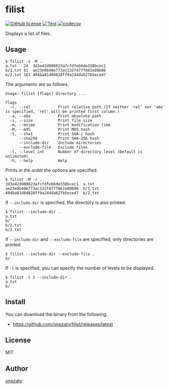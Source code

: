 # filist

[![GitHub license](https://img.shields.io/github/license/onozaty/filist)](https://github.com/onozaty/filist/blob/main/LICENSE)
[![Test](https://github.com/onozaty/filist/actions/workflows/test.yaml/badge.svg)](https://github.com/onozaty/filist/actions/workflows/test.yaml)
[![codecov](https://codecov.io/gh/onozaty/filist/branch/main/graph/badge.svg?token=P7TKQCKYD5)](https://codecov.io/gh/onozaty/filist)

Displays a list of files.

## Usage

```
$ filist -s -M .
a.txt   24  3d3a42d900823afcfdfeb6de338bcec1
b/1.txt 81  ae23e0b40e773ac132f477f661e89b86
b/2.txt 163 494ba81d0d828ff9a244da627b5ece47
```

The arguments are as follows.

```
Usage: filist [flags] directory ...

Flags
  -r, --rel            Print relative path (If neither 'rel' nor 'abs' is specified, 'rel' will be printed first column.)
  -a, --abs            Print absolute path
  -s, --size           Print file size
  -m, --mtime          Print modification time
  -M, --md5            Print MD5 hash
  -S, --sha1           Print SHA-1 hash
      --sha256         Print SHA-256 hash
      --include-dir    Include directories
      --exclude-file   Exclude files
  -l, --level int      Number of directory level (Default is unlimited)
  -h, --help           Help
```

Prints in the order the options are specified.

```
$ filist -M -r .
3d3a42d900823afcfdfeb6de338bcec1  a.txt
ae23e0b40e773ac132f477f661e89b86  b/1.txt
494ba81d0d828ff9a244da627b5ece47  b/2.txt
```

If `--include-dir` is specified, the directory is also printed.

```
$ filist --include-dir .
a.txt
b/
b/1.txt
b/2.txt
```

If `--include-dir` and `--exclude-file` are specified, only directories are printed.

```
$ filist --include-dir --exclude-file .
b/
```

If `-l` is specified, you can specify the number of levels to be displayed.

```
$ filist -l 1 --include-dir .
a.txt
b/
```

## Install

You can download the binary from the following.

* https://github.com/onozaty/filist/releases/latest

## License

MIT

## Author

[onozaty](https://github.com/onozaty)
